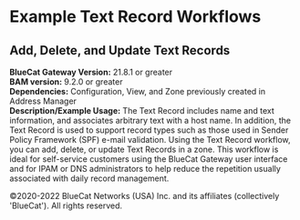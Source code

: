 # **Example Text Record Workflows**
## Add, Delete, and Update Text Records

**BlueCat Gateway Version:** 21.8.1 or greater <br/>
**BAM version:** 9.2.0 or greater <br/>
**Dependencies:** Configuration, View, and Zone previously created in Address Manager <br/>
**Description/Example Usage:** The Text Record includes name and text information, and associates arbitrary text with a host name. In addition, the Text Record is used to support record types such as those used in Sender Policy Framework (SPF) e-mail validation. Using the Text Record workflow, you can add, delete, or update Text Records in a zone. This workflow is ideal for self-service customers using the BlueCat Gateway user interface and for IPAM or DNS administrators to help reduce the repetition usually associated with daily record management.

©2020-2022 BlueCat Networks (USA) Inc. and its affiliates (collectively 'BlueCat'). All rights reserved.
